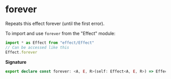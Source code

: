 # forever

Repeats this effect forever (until the first error).

To import and use `forever` from the "Effect" module:

```ts
import * as Effect from "effect/Effect"
// Can be accessed like this
Effect.forever
```

**Signature**

```ts
export declare const forever: <A, E, R>(self: Effect<A, E, R>) => Effect<never, E, R>
```
